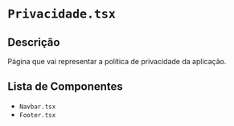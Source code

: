 
# `Privacidade.tsx`

## Descrição

Página que vai representar a política de privacidade da aplicação.

## Lista de Componentes

* `Navbar.tsx`
* `Footer.tsx`